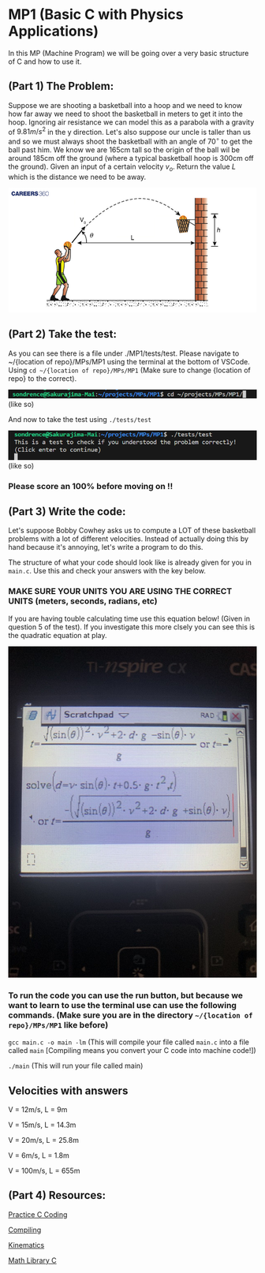 # MP1 (Basic C with Physics Applications)
In this MP (Machine Program) we will be going over a very basic structure of C and how to use it.

## (Part 1) The Problem:
Suppose we are shooting a basketball into a hoop and we need to know how far away we need to shoot the basketball in meters to get it into the hoop. Ignoring air resistance we can model this as a parabola with a gravity of $9.81m/s^2$ in the y direction. Let's also suppose our uncle is taller than us and so we must always shoot the basketball with an angle of $70^\circ$ to get the ball past him. We know we are 165cm tall so the origin of the ball wil be around 185cm off the ground (where a typical basketball hoop is 300cm off the ground). Given an input of a certain velocity $v_o$. Return the value $L$ which is the distance we need to be away.

![title](images/basketball.png)


## (Part 2) Take the test:
As you can see there is a file under ./MP1/tests/test. Please navigate to ~/{location of repo}/MPs/MP1 using the terminal at the bottom of VSCode. Using `cd ~/{location of repo}/MPs/MP1` (Make sure to change {location of repo} to the correct).

![title](images/code_cd.png) (like so)

And now to take the test using `./tests/test`

![title](images/code_test.png) (like so)

### Please score an 100% before moving on !!

## (Part 3) Write the code:
Let's suppose Bobby Cowhey asks us to compute a LOT of these basketball problems with a lot of different velocities. Instead of actually doing this by hand because it's annoying, let's write a program to do this.

The structure of what your code should look like is already given for you in `main.c`. Use this and check your answers with the key below.

### MAKE SURE YOUR UNITS YOU ARE USING THE CORRECT UNITS (meters, seconds, radians, etc)
If you are having touble calculating time use this equation below! (Given in question 5 of the test).
If you investigate this more clsely you can see this is the quadratic equation at play.

![title](images/time.png)

### To run the code you can use the run button, but because we want to learn to use the terminal use can use the following commands. (Make sure you are in the directory `~/{location of repo}/MPs/MP1` like before)
`gcc main.c -o main -lm` (This will compile your file called `main.c` into a file called `main` [Compiling means you convert your C code into machine code!])

`./main` (This will run your file called main)

## Velocities with answers
V = 12m/s, L = 9m

V = 15m/s, L = 14.3m

V = 20m/s, L = 25.8m

V = 6m/s, L = 1.8m

V = 100m/s, L = 655m

## (Part 4) Resources: 
[Practice C Coding](https://www.w3schools.com/c/c_exercises.php)

[Compiling](https://medium.com/@laura.derohan/compiling-c-files-with-gcc-step-by-step-8e78318052)

[Kinematics](https://www.youtube.com/watch?v=P3jCdsWJa38&pp=ygUda2luZW1hdGljIGVxdWF0aW9ucyBleHBsYWluZWQ%3D)

[Math Library C](https://www.tutorialspoint.com/c_standard_library/math_h.htm)


